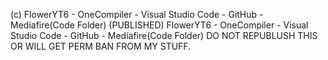 (c) FlowerYT6 - OneCompiler - Visual Studio Code - GitHub - Mediafire(Code Folder)
(PUBLISHED) FlowerYT6 - OneCompiler - Visual Studio Code - GitHub - Mediafire(Code Folder)
DO NOT REPUBLUSH THIS OR WILL GET PERM BAN FROM MY STUFF.
